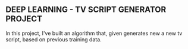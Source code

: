 ## DEEP LEARNING - TV SCRIPT GENERATOR PROJECT

In this project, I've built an algorithm that, given generates new a new tv script, based on previous training data.
